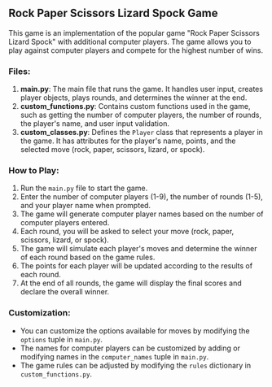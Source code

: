 ## Rock Paper Scissors Lizard Spock Game

This game is an implementation of the popular game "Rock Paper Scissors Lizard Spock" with additional computer players. The game allows you to play against computer players and compete for the highest number of wins.

### Files:

1. **main.py**: The main file that runs the game. It handles user input, creates player objects, plays rounds, and determines the winner at the end.
2. **custom_functions.py**: Contains custom functions used in the game, such as getting the number of computer players, the number of rounds, the player's name, and user input validation.
3. **custom_classes.py**: Defines the `Player` class that represents a player in the game. It has attributes for the player's name, points, and the selected move (rock, paper, scissors, lizard, or spock).

### How to Play:

1. Run the `main.py` file to start the game.
2. Enter the number of computer players (1-9), the number of rounds (1-5), and your player name when prompted.
3. The game will generate computer player names based on the number of computer players entered.
4. Each round, you will be asked to select your move (rock, paper, scissors, lizard, or spock).
5. The game will simulate each player's moves and determine the winner of each round based on the game rules.
6. The points for each player will be updated according to the results of each round.
7. At the end of all rounds, the game will display the final scores and declare the overall winner.

### Customization:

- You can customize the options available for moves by modifying the `options` tuple in `main.py`.
- The names for computer players can be customized by adding or modifying names in the `computer_names` tuple in `main.py`.
- The game rules can be adjusted by modifying the `rules` dictionary in `custom_functions.py`.